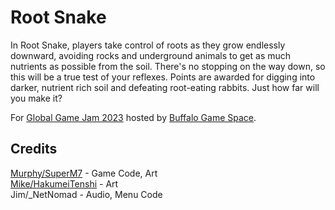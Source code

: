 # Root Snake

In Root Snake, players take control of roots as they grow endlessly downward, avoiding rocks and underground animals to get as much nutrients as possible from the soil. There's no stopping on the way down, so this will be a true test of your reflexes. Points are awarded for digging into darker, nutrient rich soil and defeating root-eating rabbits. Just how far will you make it? 

For [Global Game Jam 2023](https://globalgamejam.org/2023/games/root-snake-2) hosted by [Buffalo Game Space](https://www.buffalogamespace.com/).

## Credits

[Murphy/SuperM7](https://globalgamejam.org/users/superm7) - Game Code, Art  
[Mike/HakumeiTenshi](https://globalgamejam.org/users/hakumeitenshi) - Art  
Jim/_NetNomad - Audio, Menu Code  

